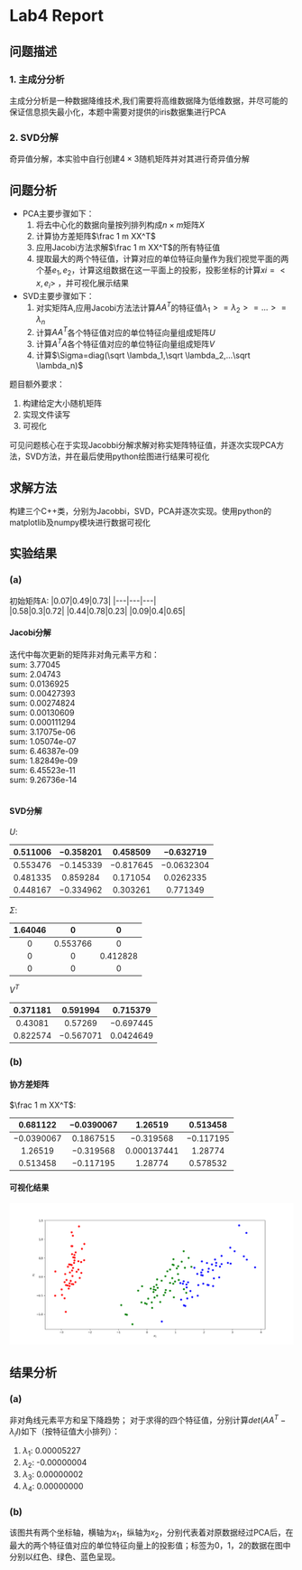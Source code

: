# Lab4 Report


## 问题描述
### 1. 主成分分析
主成分分析是一种数据降维技术,我们需要将高维数据降为低维数据，并尽可能的保证信息损失最小化，本题中需要对提供的iris数据集进行PCA
### 2. SVD分解
奇异值分解，本实验中自行创建$4 × 3$随机矩阵并对其进行奇异值分解
## 问题分析
- PCA主要步骤如下：
  1. 将去中心化的数据向量按列排列构成$n × m$矩阵$X$
  2. 计算协方差矩阵$\frac 1 m XX^T$
  3. 应用Jacobi方法求解$\frac 1 m XX^T$的所有特征值
  4. 提取最大的两个特征值，计算对应的单位特征向量作为我们视觉平面的两个基$e_1, e_2$，计算这组数据在这一平面上的投影，投影坐标的计算$xi =< x, e_i >$ ，并可视化展示结果
- SVD主要步骤如下：
  1. 对实矩阵A,应用Jacobi方法法计算$AA^T$的特征值$\lambda_1>=\lambda_2>=...>=\lambda_n$
  2. 计算$AA^T$各个特征值对应的单位特征向量组成矩阵$U$
  3. 计算$A^TA$各个特征值对应的单位特征向量组成矩阵$V$
  4. 计算$\Sigma=diag(\sqrt \lambda_1,\sqrt \lambda_2,...\sqrt \lambda_n)$

题目额外要求：
1. 构建给定大小随机矩阵
2. 实现文件读写
3. 可视化

可见问题核心在于实现Jacobbi分解求解对称实矩阵特征值，并逐次实现PCA方法，SVD方法，并在最后使用python绘图进行结果可视化
## 求解方法
构建三个C++类，分别为Jacobbi，SVD，PCA并逐次实现。使用python的matplotlib及numpy模块进行数据可视化
## 实验结果
### (a)
初始矩阵A:
|$0.07$|$0.49$|$0.73$|
|---|---|---|   
|$0.58$|$0.3$|$0.72$|
|$0.44$|$0.78$|$0.23$|
|$0.09$|$0.4$|$0.65$|

#### Jacobi分解
迭代中每次更新的矩阵非对角元素平方和：<br>
sum: 3.77045<br>
sum: 2.04743<br>
sum: 0.0136925<br>
sum: 0.00427393<br>
sum: 0.00274824<br>
sum: 0.00130609<br>
sum: 0.000111294<br>
sum: 3.17075e-06<br>
sum: 1.05074e-07<br>
sum: 6.46387e-09<br>
sum: 1.82849e-09<br>
sum: 6.45523e-11<br>
sum: 9.26736e-14<br>
<br>

#### SVD分解

$U$:

|$0.511006$|$-0.358201$|$0.458509$|$-0.632719$|
|:---:|:---:|:---:|:---:|  
|$0.553476$|$-0.145339$|$-0.817645$|$-0.0632304$|
|$0.481335$|$0.859284$|$0.171054$|$0.0262335$|
|$0.448167$|$-0.334962$|$0.303261$|$0.771349$|

$\Sigma$:

|$1.64046$|$0$|$0$|
|:---:|:---:|:---:|
|$0$|$0.553766$|$0$|
|$0$|$0$|$0.412828$|
|$0$|$0$|$0$|

$V^T$

|$0.371181$|$0.591994$|$0.715379$|
|:---:|:---:|:---:|   
|$0.43081$|$0.57269$|$-0.697445$|
|$0.822574$|$-0.567071$|$0.0424649$|

### (b)
#### 协方差矩阵

$\frac 1 m XX^T$:

|$0.681122$|$-0.0390067$|$1.26519$|$0.513458$|
|:---:|:---:|:---:|:---:|
|$-0.0390067$|$0.1867515$|$-0.319568$|$-0.117195$|
|$1.26519$|$-0.319568$|$0.000137441$|$1.28774$|
|$0.513458$|$-0.117195$|$1.28774$|$0.578532$|

#### 可视化结果
![alt text](lab4c.png)

## 结果分析
### (a)
非对角线元素平方和呈下降趋势；
对于求得的四个特征值，分别计算$det(AA^T-\lambda_iI)$如下（按特征值大小排列）：
1. $\lambda_1$: 0.00005227
2. $\lambda_2$: -0.00000004
3. $\lambda_3$: 0.00000002
4. $\lambda_4$: 0.00000000
### (b)
该图共有两个坐标轴，横轴为$x_1$，纵轴为$x_2$，分别代表着对原数据经过PCA后，在最大的两个特征值对应的单位特征向量上的投影值；标签为0，1，2的数据在图中分别以红色、绿色、蓝色呈现。